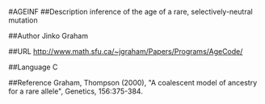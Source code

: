 #AGEINF
##Description
inference of the age of a rare, selectively-neutral mutation

##Author
Jinko Graham

##URL
http://www.math.sfu.ca/~jgraham/Papers/Programs/AgeCode/

##Language
C

##Reference
Graham, Thompson (2000), "A coalescent model of ancestry for a rare allele", Genetics, 156:375-384.

